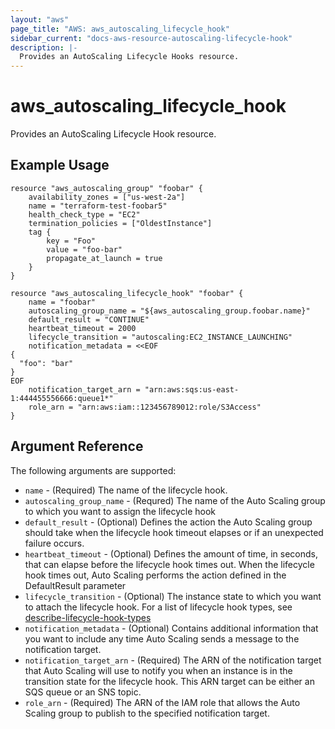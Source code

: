 ```yaml
---
layout: "aws"
page_title: "AWS: aws_autoscaling_lifecycle_hook"
sidebar_current: "docs-aws-resource-autoscaling-lifecycle-hook"
description: |-
  Provides an AutoScaling Lifecycle Hooks resource.
---
```


# aws\_autoscaling\_lifecycle\_hook

Provides an AutoScaling Lifecycle Hook resource.

## Example Usage

```
resource "aws_autoscaling_group" "foobar" {
    availability_zones = ["us-west-2a"]
    name = "terraform-test-foobar5"
    health_check_type = "EC2"
    termination_policies = ["OldestInstance"]
    tag {
        key = "Foo"
        value = "foo-bar"
        propagate_at_launch = true
    }
}

resource "aws_autoscaling_lifecycle_hook" "foobar" {
    name = "foobar"
    autoscaling_group_name = "${aws_autoscaling_group.foobar.name}"
    default_result = "CONTINUE"
    heartbeat_timeout = 2000
    lifecycle_transition = "autoscaling:EC2_INSTANCE_LAUNCHING"
    notification_metadata = <<EOF
{
  "foo": "bar"
}
EOF
    notification_target_arn = "arn:aws:sqs:us-east-1:444455556666:queue1*"
    role_arn = "arn:aws:iam::123456789012:role/S3Access"
}
```

## Argument Reference

The following arguments are supported:

* `name` - (Required) The name of the lifecycle hook.
* `autoscaling_group_name` - (Requred) The name of the Auto Scaling group to which you want to assign the lifecycle hook
* `default_result` - (Optional) Defines the action the Auto Scaling group should take when the lifecycle hook timeout elapses or if an unexpected failure occurs.
* `heartbeat_timeout` - (Optional) Defines the amount of time, in seconds, that can elapse before the lifecycle hook times out. When the lifecycle hook times out, Auto Scaling performs the action defined in the DefaultResult parameter
* `lifecycle_transition` - (Optional) The instance state to which you want to attach the lifecycle hook. For a list of lifecycle hook types, see [describe-lifecycle-hook-types](http://docs.aws.amazon.com/cli/latest/reference/autoscaling/describe-lifecycle-hook-types.html#examples)
* `notification_metadata` - (Optional) Contains additional information that you want to include any time Auto Scaling sends a message to the notification target.
* `notification_target_arn` - (Required) The ARN of the notification target that Auto Scaling will use to notify you when an instance is in the transition state for the lifecycle hook. This ARN target can be either an SQS queue or an SNS topic.
* `role_arn` - (Required) The ARN of the IAM role that allows the Auto Scaling group to publish to the specified notification target.